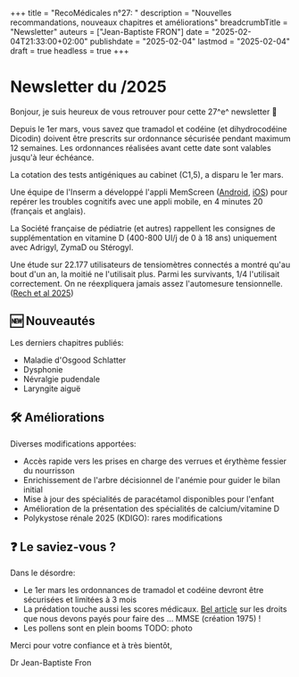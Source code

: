 +++
title = "RecoMédicales n°27: "
description = "Nouvelles recommandations, nouveaux chapitres et améliorations"
breadcrumbTitle = "Newsletter"
auteurs = ["Jean-Baptiste FRON"]
date = "2025-02-04T21:33:00+02:00"
publishdate = "2025-02-04"
lastmod = "2025-02-04"
draft = true
headless = true
+++

# Newsletter du /2025

Bonjour, je suis heureux de vous retrouver pour cette 27^e^ newsletter 📰

Depuis le 1er mars, vous savez que tramadol et codéine (et dihydrocodéine Dicodin) doivent être prescrits sur ordonnance sécurisée pendant maximum 12 semaines. Les ordonnances réalisées avant cette date sont valables jusqu'à leur échéance.

La cotation des tests antigéniques au cabinet (C1,5), a disparu le 1er mars.

Une équipe de l'Inserm a développé l'appli MemScreen ([Android](https://play.google.com/store/apps/details?id=org.memscreen.memscreen&hl=fr), [iOS](https://apps.apple.com/fr/app/memscreen/id1255166896)) pour repérer les troubles cognitifs avec une appli mobile, en 4 minutes 20 (français et anglais).

La Société française de pédiatrie (et autres) rappellent les consignes de supplémentation en vitamine D (400-800 UI/j de 0 à 18 ans) uniquement avec Adrigyl, ZymaD ou Stérogyl.

Une étude sur 22.177 utilisateurs de tensiomètres connectés a montré qu'au bout d'un an, la moitié ne l'utilisait plus. Parmi les survivants, 1/4 l'utilisait correctement. On ne réexpliquera jamais assez l'automesure tensionnelle. ([Rech et al 2025](https://journals.lww.com/jhypertension/fulltext/2025/01000/user_engagement_with_home_blood_pressure.7.aspx))

## 🆕 Nouveautés

Les derniers chapitres publiés:

- Maladie d'Osgood Schlatter
- Dysphonie
- Névralgie pudendale
- Laryngite aiguë

## 🛠️ Améliorations

Diverses modifications apportées:

- Accès rapide vers les prises en charge des verrues et érythème fessier du nourrisson
- Enrichissement de l'arbre décisionnel de l'anémie pour guider le bilan initial
- Mise à jour des spécialités de paracétamol disponibles pour l'enfant
- Amélioration de la présentation des spécialités de calcium/vitamine D
- Polykystose rénale 2025 (KDIGO): rares modifications

## ❓ Le saviez-vous ?

Dans le désordre:

- Le 1er mars les ordonnances de tramadol et codéine devront être sécurisées et limitées à 3 mois
- La prédation touche aussi les scores médicaux. [Bel article]( https://methodorecherche.com/droits-auteur-echelle-mmse-version-francaise/) sur les droits que nous devons payés pour faire des ... MMSE (création 1975) !
- Les pollens sont en plein booms TODO: photo

Merci pour votre confiance et à très bientôt,

Dr Jean-Baptiste Fron
